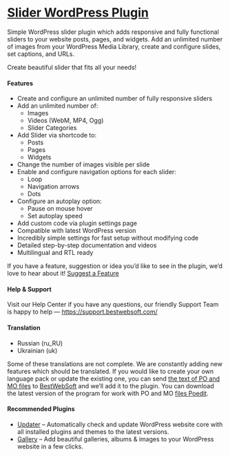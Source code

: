 <a href="https://bestwebsoft.com/products/wordpress/plugins/slider/" target=_blank>Slider WordPress Plugin</a>
========================

<p>Simple WordPress slider plugin which adds responsive and fully functional sliders to your website posts, pages, and widgets. Add an unlimited number of images from your WordPress Media Library, create and configure slides, set captions, and URLs.</p>
<p>Create beautiful slider that fits all your needs!</p>
<h4>Features</h4>
<ul>
<li>Create and configure an unlimited number of fully responsive sliders</li>
<li>Add an unlimited number of:
<ul>
<li>Images</li>
<li>Videos (WebM, MP4, Ogg)</li>
<li>Slider Categories</li>
</ul>
</li>
<li>Add Slider via shortcode to:
<ul>
<li>Posts</li>
<li>Pages</li>
<li>Widgets</li>
</ul>
</li>
<li>Change the number of images visible per slide</li>
<li>Enable and configure navigation options for each slider:
<ul>
<li>Loop</li>
<li>Navigation arrows</li>
<li>Dots</li>
</ul>
</li>
<li>Configure an autoplay option:
<ul>
<li>Pause on mouse hover</li>
<li>Set autoplay speed</li>
</ul>
</li>
<li>Add custom code via plugin settings page</li>
<li>Compatible with latest WordPress version</li>
<li>Incredibly simple settings for fast setup without modifying code</li>
<li>Detailed step-by-step documentation and videos</li>
<li>Multilingual and RTL ready</li>
</ul>
<p>If you have a feature, suggestion or idea you&#8217;d like to see in the plugin, we&#8217;d love to hear about it! <a href="https://support.bestwebsoft.com/hc/en-us/requests/new" rel="nofollow">Suggest a Feature</a></p>
<h4>Help &amp; Support</h4>
<p>Visit our Help Center if you have any questions, our friendly Support Team is happy to help — <a href="https://support.bestwebsoft.com/" rel="nofollow">https://support.bestwebsoft.com/</a></p>
<h4>Translation</h4>
<ul>
<li>Russian (ru_RU)</li>
<li>Ukrainian (uk)</li>
</ul>
<p>Some of these translations are not complete. We are constantly adding new features which should be translated. If you would like to create your own language pack or update the existing one, you can send <a href="https://codex.wordpress.org/Translating_WordPress" rel="nofollow">the text of PO and MO files</a> to <a href="https://support.bestwebsoft.com/hc/en-us/requests/new" rel="nofollow">BestWebSoft</a> and we&#8217;ll add it to the plugin. You can download the latest version of the program for work with PO and MO <a href="https://www.poedit.net/download.php" rel="nofollow">files Poedit</a>.</p>
<h4>Recommended Plugins</h4>
<ul>
<li><a href="https://bestwebsoft.com/products/wordpress/plugins/updater/?k=c00f28a63d8a03a1ea093044188552ef" rel="nofollow">Updater</a> &#8211; Automatically check and update WordPress website core with all installed plugins and themes to the latest versions.</li>
<li><a href="https://bestwebsoft.com/products/wordpress/plugins/gallery/?k=fe81f5feb5552cd2971f60d36e83c40f" rel="nofollow">Gallery</a> &#8211; Add beautiful galleries, albums &amp; images to your WordPress website in a few clicks.</li>
</ul>
